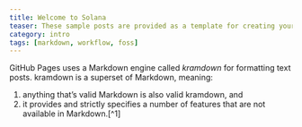 ```yaml
---
title: Welcome to Solana
teaser: These sample posts are provided as a template for creating your own content.
category: intro
tags: [markdown, workflow, foss]
---
```


GitHub Pages uses a Markdown engine called <dfn>kramdown</dfn> for formatting text posts. kramdown is a superset of Markdown, meaning:

1. anything that’s valid Markdown is also valid kramdown, and
2. it provides and strictly specifies a number of features that are not available in Markdown.[^1] 
